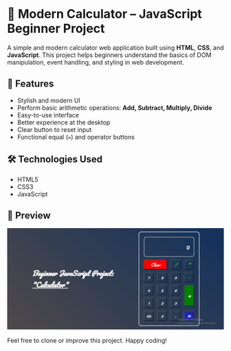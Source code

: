 # 🧮 Modern Calculator – JavaScript Beginner Project

A simple and modern calculator web application built using **HTML**, **CSS**, and **JavaScript**. This project helps beginners understand the basics of DOM manipulation, event handling, and styling in web development.

## 🔧 Features

- Stylish and modern UI
- Perform basic arithmetic operations: **Add, Subtract, Multiply, Divide**
- Easy-to-use interface
- Better experience at the desktop
- Clear button to reset input
- Functional equal (`=`) and operator buttons

## 🛠️ Technologies Used

- HTML5
- CSS3
- JavaScript

## 📸 Preview

![Calculator Screenshot](https://github.com/SahilZone75/Modern-Calculator/blob/main/Calc%20Using%20JS/screenshot.png)



Feel free to clone or improve this project. Happy coding!

